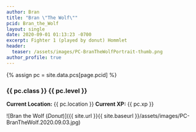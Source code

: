 ```yaml
---
author: Bran
title: "Bran \"The Wolf\""
pcid: Bran_the_Wolf
layout: single
date: 2020-09-01 01:13:23 -0700
excerpt: Fighter 1 (played by donut) Hommlet
header:
  teaser: /assets/images/PC-BranTheWolfPortrait-thumb.png
author_profile: true
---
```


{% assign pc = site.data.pcs[page.pcid] %}

### {{ pc.class }} {{ pc.level }}
**Current Location:** {{ pc.location }}
**Current XP:** {{ pc.xp }}

![Bran the Wolf (_Donut_)]({{ site.url }}{{ site.baseurl }}/assets/images/PC-BranTheWolf.2020.09.03.jpg)
